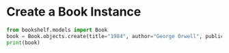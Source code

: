 # Create a Book Instance

```python
from bookshelf.models import Book
book = Book.objects.create(title="1984", author="George Orwell", publication_year=1949)
print(book)